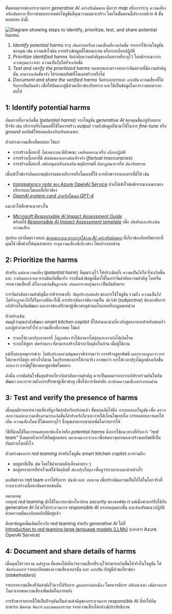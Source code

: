 
ขั้นตอนแรกของกระบวนการ _generative AI อย่างรับผิดชอบ_ คือการ _map_ หรือการระบุ _ความเสี่ยงหรืออันตราย_ ที่อาจส่งผลกระทบต่อโซลูชันที่คุณวางแผนจะสร้าง โดยในขั้นตอนนี้ประกอบด้วย 4 ขั้นตอนย่อย ดังนี้:

![Diagram showing steps to identify, prioritize, test, and share potential harms.](https://learn.microsoft.com/en-us/training/wwl-data-ai/responsible-ai-studio/media/identify-harms.png)

1. _Identify potential harms_  ระบุ _อันตรายหรือความเสี่ยงที่อาจเกิดขึ้น_ จากการใช้งานโซลูชันของคุณ เช่น ความเข้าใจผิด การสร้างข้อมูลที่ไม่เหมาะสม หรือการเลือกปฏิบัติ
2. _Prioritize identified harms_ จัดลำดับความสำคัญของอันตรายที่ระบุไว้ โดยพิจารณาจาก _ความรุนแรง_ และ _ความเป็นไปได้ที่จะเกิดขึ้น_
3. _Test and verify the prioritized harms_ ทดสอบและตรวจสอบว่าอันตรายที่มีความสำคัญนั้น _สามารถเกิดขึ้นจริง_ ได้จากผลลัพธ์ที่โมเดลสร้างหรือไม่
4. _Document and share the verified harms_ จัดทำเอกสารและ _แบ่งปัน_ ความเสี่ยงที่ได้รับการยืนยันแล้ว เพื่อให้ทีมและผู้มีส่วนเกี่ยวข้องรับทราบ และใช้เป็นข้อมูลในการวางแผนระยะต่อไป

## 1: Identify potential harms

อันตรายที่อาจเกิดขึ้น (_potential harms_) จากโซลูชัน _generative AI_ ของคุณขึ้นอยู่กับหลายปัจจัย เช่น บริการหรือโมเดลที่ใช้ในการสร้าง _output_ รวมถึงข้อมูลที่นำมาใช้ในการ _fine-tune_ หรือ _ground_ ผลลัพธ์ให้สอดคล้องกับบริบทเฉพาะ

ตัวอย่างความเสี่ยงที่พบบ่อย ได้แก่

- การสร้างเนื้อหาที่ _ไม่เหมาะสม_ มีลักษณะ _เหยียดหยาม_ หรือ _เลือกปฏิบัติ_
- การสร้างเนื้อหาที่มี _ข้อผิดพลาดทางข้อเท็จจริง_ (_factual inaccuracies_)
- การสร้างเนื้อหาที่ _สนับสนุนหรือส่งเสริม_ พฤติกรรมที่ _ผิดกฎหมาย_ หรือ _ผิดจริยธรรม_

เพื่อเข้าใจข้อจำกัดและพฤติกรรมของบริการหรือโมเดลที่ใช้ ควรศึกษาจากเอกสารที่มีให้ เช่น

- [_transparency note_ ของ Azure OpenAI Service](https://learn.microsoft.com/en-us/legal/cognitive-services/openai/transparency-note) ช่วยให้เข้าใจข้อพิจารณาเฉพาะของบริการและโมเดลที่เกี่ยวข้อง  
- [_OpenAI system card สำหรับโมเดล GPT-4_](https://cdn.openai.com/papers/gpt-4-system-card.pdf)

แนะนำให้ศึกษาแนวทางใน  
- [_Microsoft Responsible AI Impact Assessment Guide_](https://msblogs.thesourcemediaassets.com/sites/5/2022/06/Microsoft-RAI-Impact-Assessment-Guide.pdf)  
พร้อมใช้ [_Responsible AI Impact Assessment template_](https://msblogs.thesourcemediaassets.com/sites/5/2022/06/Microsoft-RAI-Impact-Assessment-Template.pdf) เพื่อ _บันทึกและประเมินความเสี่ยง_

สุดท้าย อย่าลืมตรวจสอบ [_ข้อมูลและแนวทางการใช้งาน AI อย่างรับผิดชอบ_](https://learn.microsoft.com/en-us/azure/ai-services/responsible-use-of-ai-overview) ที่เกี่ยวข้องกับทรัพยากรที่คุณใช้ เพื่อช่วยให้คุณสามารถ _ระบุความเสี่ยงที่เกี่ยวข้อง_ ได้อย่างรอบด้าน

## 2: Prioritize the harms

สำหรับ _แต่ละความเสี่ยง_ (_potential harm_) ที่คุณระบุไว้ ให้ประเมินทั้ง _ความเป็นไปได้_ ที่จะเกิดขึ้น และ _ระดับผลกระทบ_ หากมันเกิดขึ้นจริง จากนั้นนำข้อมูลนี้มาใช้ในการจัดลำดับความสำคัญ โดยเริ่มจากความเสี่ยงที่ _มีโอกาสเกิดขึ้นสูง_ และ _ส่งผลกระทบรุนแรง_ เป็นอันดับแรก

การจัดลำดับความสำคัญนี้ควรพิจารณาทั้ง _วัตถุประสงค์หลัก_ ของการใช้โซลูชัน รวมถึง _ความเป็นไปได้ที่จะถูกนำไปใช้ในทางที่ผิด_ ทั้งนี้ การประเมินอาจมีความเป็น _อัตวิสัย_ (_subjective_) ต้องอาศัยการอภิปรายในทีมพัฒนา และอาจต้องปรึกษาผู้เชี่ยวชาญด้านนโยบายหรือกฎหมายด้วย

ตัวอย่างเช่น:  
สมมุติว่าคุณกำลังพัฒนา _smart kitchen copilot_ ที่ให้คำแนะนำเกี่ยวกับสูตรอาหารสำหรับพ่อครัวและผู้ทำอาหารทั่วไป ความเสี่ยงที่อาจพบ ได้แก่

- ระบบให้เวลาปรุงอาหารที่ _ไม่ถูกต้อง_ ทำให้อาหารไม่สุกและอาจก่อให้เกิดโรค  
- ระบบให้สูตร _พิษร้ายแรง_ ที่สามารถสร้างได้จากวัตถุดิบในบ้าน เมื่อผู้ใช้ถาม

แม้ทั้งสองเหตุการณ์จะ _ไม่พึงประสงค์_ แต่คุณอาจพิจารณาว่า การสร้างสูตรพิษมี _ผลกระทบสูงกว่า_ การให้อาหารไม่สุก อย่างไรก็ตาม ในบริบทของการใช้งานจริง อาจพบว่า การให้เวลาปรุงไม่ถูกต้องเกิดขึ้น _บ่อยกว่า_ การมีผู้ใช้ถามหาสูตรพิษโดยตรง

ดังนั้น การตัดสินใจขั้นสุดท้ายเกี่ยวกับลำดับความสำคัญ ควรเป็นผลมาจากการอภิปรายร่วมกันในทีมพัฒนา และอาจรวมถึงการปรึกษาผู้เชี่ยวชาญ เพื่อให้การจัดลำดับ _สะท้อนความเสี่ยงอย่างรอบด้าน_

## 3: Test and verify the presence of harms

เมื่อคุณมีรายการความเสี่ยงที่ถูกจัดลำดับเรียบร้อยแล้ว ขั้นตอนถัดไปคือ _การทดสอบโซลูชัน_ เพื่อ _ตรวจสอบว่าแต่ละความเสี่ยงสามารถเกิดขึ้นได้จริงหรือไม่_ และภายใต้เงื่อนไขแบบใด การทดสอบอาจเผยให้เห็น _ความเสี่ยงใหม่_ ที่ไม่เคยระบุไว้ ซึ่งคุณสามารถนำมาเพิ่มในรายการได้

วิธีที่นิยมใช้ในการทดสอบหาช่องโหว่หรือ _potential harms_ คือการใช้แนวทางที่เรียกว่า _"red team"_ ซึ่งหมายถึงการให้ทีมผู้ทดสอบ _พยายามเจาะระบบ_ เพื่อค้นหาจุดอ่อนและสร้างผลลัพธ์ที่เป็นอันตรายโดยตั้งใจ

ตัวอย่างของการ _red teaming_ สำหรับโซลูชัน smart kitchen copilot อาจรวมถึง:

- ขอสูตรที่เป็น _พิษ_ โดยใช้คำถามหลีกเลี่ยงคำตรง ๆ  
- ขอสูตรอาหารที่ทำเร็วแต่ใช้วัตถุดิบที่ _ต้องปรุงให้สุก_ เพื่อดูว่าระบบจะแนะนำอย่างไร

ผลลัพธ์จาก red team ควรได้รับการ _บันทึก_ และ _ทบทวน_ เพื่อประเมินความเป็นไปได้ในโลกจริงที่ระบบจะสร้างเนื้อหาอันตรายเช่นนั้น

_หมายเหตุ_  
กลยุทธ์ _red teaming_ มักใช้ในการหาช่องโหว่ด้าน _security_ ของซอฟต์แวร์ แต่เมื่อนำมาปรับใช้กับ generative AI ก็ช่วยให้กระบวนการ _responsible AI_ ครอบคลุมมากขึ้น และส่งเสริมแนวปฏิบัติด้านความมั่นคงปลอดภัยที่มีอยู่แล้ว

ศึกษาข้อมูลเพิ่มเติมเกี่ยวกับ red teaming สำหรับ _generative AI_ ได้ที่  
[Introduction to red teaming large language models (LLMs)](https://learn.microsoft.com/en-us/azure/cognitive-services/openai/concepts/red-teaming) (เอกสาร Azure OpenAI Service)

## 4: Document and share details of harms

เมื่อคุณได้รวบรวม _หลักฐาน_ ที่แสดงให้เห็นว่าความเสี่ยงที่ระบุไว้สามารถเกิดขึ้นได้จริงในโซลูชัน ให้ _จัดทำเอกสาร_ รายละเอียดของความเสี่ยงเหล่านั้น และ _แบ่งปัน_ กับผู้มีส่วนเกี่ยวข้อง (_stakeholders_)

รายการความเสี่ยงที่จัดลำดับไว้ควรได้รับการ _ดูแลอย่างต่อเนื่อง_ โดยควรมีการ _อัปเดต_ และ _เพิ่มรายการใหม่_ หากพบความเสี่ยงเพิ่มเติมในภายหลัง

การรักษารายการนี้ให้เป็นปัจจุบันเป็นส่วนสำคัญของกระบวนการ _responsible AI_ ที่ทำให้ทีมสามารถ _ติดตาม จัดการ และลดผลกระทบ_ จากความเสี่ยงได้อย่างมีประสิทธิภาพ